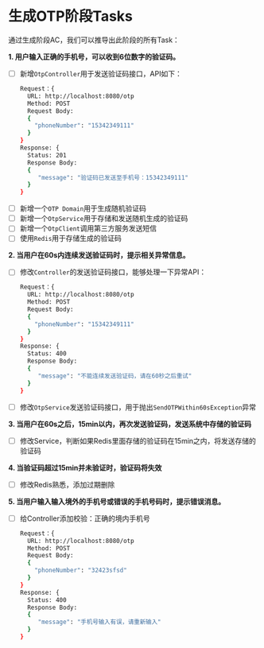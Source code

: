 # 生成OTP阶段Tasks

通过生成阶段AC，我们可以推导出此阶段的所有Task：

**1. 用户输入正确的手机号，可以收到6位数字的验证码。**

- [ ] 新增`OtpController`用于发送验证码接口，API如下：
    ```bash
    Request：{
      URL: http://localhost:8080/otp
      Method: POST
      Request Body: 
      {
        "phoneNumber": "15342349111"
      }
    }
    Response: {
      Status: 201
      Response Body:
      {
         "message": "验证码已发送至手机号：15342349111"
      }
    }
    ```
- [ ] 新增一个`OTP Domain`用于生成随机验证码
- [ ] 新增一个`OtpService`用于存储和发送随机生成的验证码
- [ ] 新增一个`OtpClient`调用第三方服务发送短信
- [ ] 使用`Redis`用于存储生成的验证码

**2. 当用户在60s内连续发送验证码时，提示相关异常信息。**
- [ ] 修改`Controller`的发送验证码接口，能够处理一下异常API：
    ```bash
    Request：{
      URL: http://localhost:8080/otp
      Method: POST
      Request Body: 
      {
        "phoneNumber": "15342349111"
      }
    }
    Response: {
      Status: 400
      Response Body:
      {
         "message": "不能连续发送验证码，请在60秒之后重试"
      }
    }
    ```
- [ ] 修改`OtpService`发送验证码接口，用于抛出`SendOTPWithin60sException`异常

**3. 当用户在60s之后，15min以内，再次发送验证码，发送系统中存储的验证码**
- [ ] 修改Service，判断如果Redis里面存储的验证码在15min之内，将发送存储的验证码

**4. 当验证码超过15min并未验证时，验证码将失效**
- [ ] 修改Redis熟悉，添加过期删除

**5. 当用户输入输入境外的手机号或错误的手机号码时，提示错误消息。**
- [ ] 给Controller添加校验：正确的境内手机号
    ```bash
    Request：{
      URL: http://localhost:8080/otp
      Method: POST
      Request Body: 
      {
        "phoneNumber": "32423sfsd"
      }
    }
    Response: {
      Status: 400
      Response Body:
      {
         "message": "手机号输入有误，请重新输入"
      }
    }
    ```